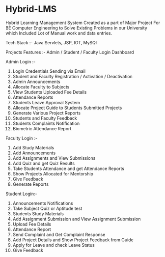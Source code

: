 # Hybrid-LMS
Hybrid Learning Management System Created as a part of Major Project For BE Computer Engineering to Solve Existing Problems in our University which Included Lot of Manual work and data entries.

Tech Stack :- Java Servlets, JSP, IOT, MySQl 

Projects Features :-
Admin / Student / Faculty Login Dashboard

Admin Login :-
1. Login Credentials Sending via Email
2. Student and Faculty Registration / Activation / Deactivation
3. Admin Announcements
4. Allocate Faculty to Subjects
5. View Students Uploaded Fee Details
6. Attendance Reports
7. Students Leave Approval System
8. Allocate Project Guide to Students Submitted Projects
9. Generate Various Project Reports
10. Students and Faculty Feedback
11. Students Complaints Notification
12. Biometric Attendance Report

Faculty Login :-
1. Add Study Materials
2. Add Announcements
3. Add Assignments and View Submissions
4. Add Quiz and get Quiz Results
5. Take Students Attendance and get Attendance Reports
6. Show Projects Allocated for Mentorship
7. Give Feedback
8. Generate Reports

Student Login:- 
1. Announcements Notifications
2. Take Subject Quiz or Aptitude test
3. Students Study Materials
4. Add Assignment Submission and View Assignment Submission
5. Upload Fee Details
6. Attendance Report
7. Send Complaint and Get Complaint Response
8. Add Project Details and Show Project Feedback from Guide
9. Apply for Leave and check Leave Status
10. Give Feedback

